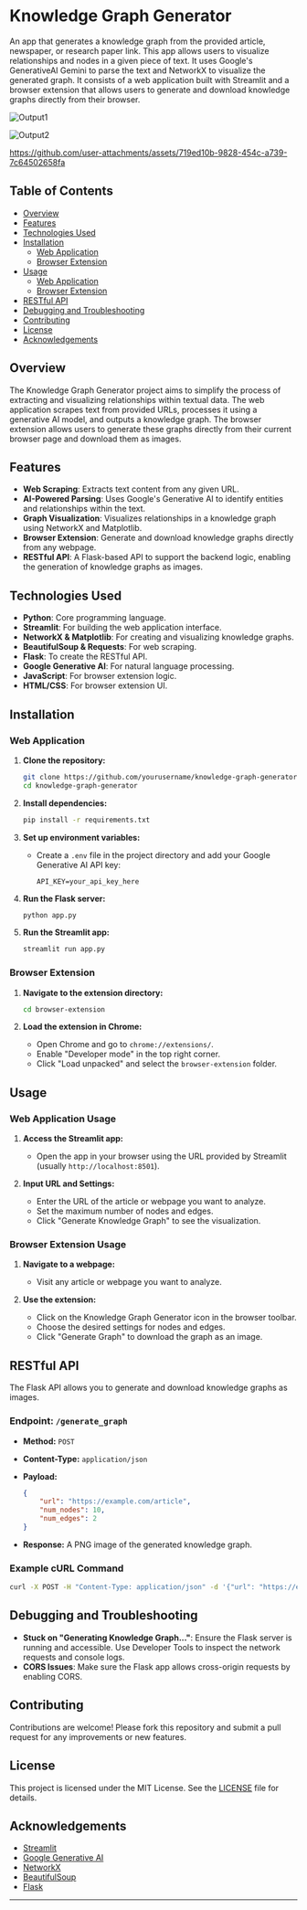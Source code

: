 # Knowledge Graph Generator

An app that generates a knowledge graph from the provided article, newspaper, or research paper link. This app allows users to visualize relationships and nodes in a given piece of text. It uses Google's GenerativeAI Gemini to parse the text and NetworkX to visualize the generated graph. It consists of a web application built with Streamlit and a browser extension that allows users to generate and download knowledge graphs directly from their browser.


![Output1](https://github.com/vidit8patel/KnowledgeGraphGenerator/assets/105821053/68b79242-18c3-46fc-9b11-232b0f2edc89)

![Output2](https://github.com/vidit8patel/KnowledgeGraphGenerator/assets/105821053/07615117-0eda-4bda-935d-13f682310122)


https://github.com/user-attachments/assets/719ed10b-9828-454c-a739-7c64502658fa



## Table of Contents

- [Overview](#overview)
- [Features](#features)
- [Technologies Used](#technologies-used)
- [Installation](#installation)
  - [Web Application](#web-application)
  - [Browser Extension](#browser-extension)
- [Usage](#usage)
  - [Web Application](#web-application-usage)
  - [Browser Extension](#browser-extension-usage)
- [RESTful API](#restful-api)
- [Debugging and Troubleshooting](#debugging-and-troubleshooting)
- [Contributing](#contributing)
- [License](#license)
- [Acknowledgements](#acknowledgements)

## Overview

The Knowledge Graph Generator project aims to simplify the process of extracting and visualizing relationships within textual data. The web application scrapes text from provided URLs, processes it using a generative AI model, and outputs a knowledge graph. The browser extension allows users to generate these graphs directly from their current browser page and download them as images.

## Features

- **Web Scraping**: Extracts text content from any given URL.
- **AI-Powered Parsing**: Uses Google's Generative AI to identify entities and relationships within the text.
- **Graph Visualization**: Visualizes relationships in a knowledge graph using NetworkX and Matplotlib.
- **Browser Extension**: Generate and download knowledge graphs directly from any webpage.
- **RESTful API**: A Flask-based API to support the backend logic, enabling the generation of knowledge graphs as images.

## Technologies Used

- **Python**: Core programming language.
- **Streamlit**: For building the web application interface.
- **NetworkX & Matplotlib**: For creating and visualizing knowledge graphs.
- **BeautifulSoup & Requests**: For web scraping.
- **Flask**: To create the RESTful API.
- **Google Generative AI**: For natural language processing.
- **JavaScript**: For browser extension logic.
- **HTML/CSS**: For browser extension UI.

## Installation

### Web Application

1. **Clone the repository:**
   ```bash
   git clone https://github.com/yourusername/knowledge-graph-generator.git
   cd knowledge-graph-generator
   ```

2. **Install dependencies:**
   ```bash
   pip install -r requirements.txt
   ```

3. **Set up environment variables:**
   - Create a `.env` file in the project directory and add your Google Generative AI API key:
     ```
     API_KEY=your_api_key_here
     ```

4. **Run the Flask server:**
   ```bash
   python app.py
   ```

5. **Run the Streamlit app:**
   ```bash
   streamlit run app.py
   ```

### Browser Extension

1. **Navigate to the extension directory:**
   ```bash
   cd browser-extension
   ```

2. **Load the extension in Chrome:**
   - Open Chrome and go to `chrome://extensions/`.
   - Enable "Developer mode" in the top right corner.
   - Click "Load unpacked" and select the `browser-extension` folder.

## Usage

### Web Application Usage

1. **Access the Streamlit app:**
   - Open the app in your browser using the URL provided by Streamlit (usually `http://localhost:8501`).
  
2. **Input URL and Settings:**
   - Enter the URL of the article or webpage you want to analyze.
   - Set the maximum number of nodes and edges.
   - Click "Generate Knowledge Graph" to see the visualization.

### Browser Extension Usage

1. **Navigate to a webpage:**
   - Visit any article or webpage you want to analyze.

2. **Use the extension:**
   - Click on the Knowledge Graph Generator icon in the browser toolbar.
   - Choose the desired settings for nodes and edges.
   - Click "Generate Graph" to download the graph as an image.

## RESTful API

The Flask API allows you to generate and download knowledge graphs as images. 

### Endpoint: `/generate_graph`

- **Method:** `POST`
- **Content-Type:** `application/json`
- **Payload:**
  ```json
  {
      "url": "https://example.com/article",
      "num_nodes": 10,
      "num_edges": 2
  }
  ```

- **Response:** A PNG image of the generated knowledge graph.

### Example cURL Command

```bash
curl -X POST -H "Content-Type: application/json" -d '{"url": "https://example.com/article", "num_nodes": 10, "num_edges": 2}' http://localhost:5000/generate_graph --output knowledgegraph.png
```

## Debugging and Troubleshooting

- **Stuck on "Generating Knowledge Graph..."**: Ensure the Flask server is running and accessible. Use Developer Tools to inspect the network requests and console logs.
- **CORS Issues**: Make sure the Flask app allows cross-origin requests by enabling CORS.

## Contributing

Contributions are welcome! Please fork this repository and submit a pull request for any improvements or new features.

## License

This project is licensed under the MIT License. See the [LICENSE](LICENSE) file for details.

## Acknowledgements

- [Streamlit](https://streamlit.io/)
- [Google Generative AI](https://cloud.google.com/generative-ai)
- [NetworkX](https://networkx.github.io/)
- [BeautifulSoup](https://www.crummy.com/software/BeautifulSoup/)
- [Flask](https://flask.palletsprojects.com/)

---
